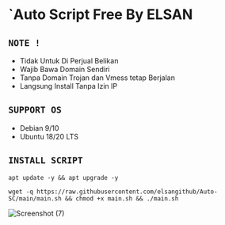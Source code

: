 # `Auto Script Free By ELSAN

## `NOTE !`
- Tidak Untuk Di Perjual Belikan
- Wajib Bawa Domain Sendiri
- Tanpa Domain Trojan dan Vmess tetap Berjalan
- Langsung Install Tanpa Izin IP

## `SUPPORT OS`
- Debian 9/10
- Ubuntu 18/20 LTS

## `INSTALL SCRIPT`

```
apt update -y && apt upgrade -y
```

```
wget -q https://raw.githubusercontent.com/elsangithub/Auto-SC/main/main.sh && chmod +x main.sh && ./main.sh
```

![Screenshot (7)](https://github.com/elsangithub/Auto-SC/assets/164874815/626a4967-0b7e-487b-bb7c-629ed88e26d4)
